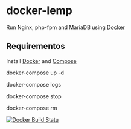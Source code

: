 # docker-lemp

Run Nginx, php-fpm and MariaDB using [Docker]

## Requirementos

Install [Docker] and [Compose]

docker-compose up -d

docker-compose logs

docker-compose stop

docker-compose rm


[Docker]:                      https://www.docker.io/
[Compose]:                     http://docs.docker.com/compose/install/

[![Docker Build Statu](https://img.shields.io/docker/build/jrottenberg/ffmpeg.svg)](https://github.com/marroocamp/docker-lemp)





